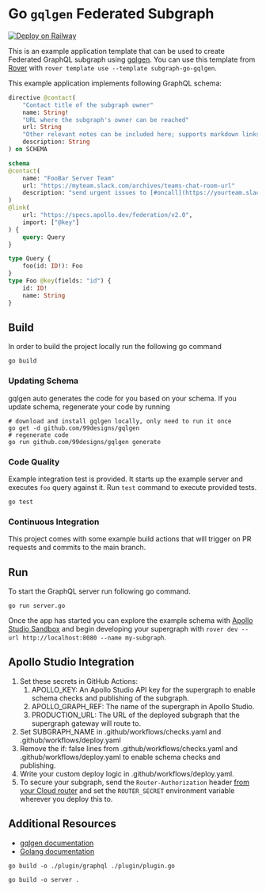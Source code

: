 # Go `gqlgen` Federated Subgraph

[![Deploy on Railway](https://railway.app/button.svg)](https://railway.app/new/template/NMBWQ1?referralCode=xsbY2R)

This is an example application template that can be used to create Federated GraphQL subgraph using [gqlgen](https://gqlgen.com/getting-started/). You can use this template from [Rover](https://www.apollographql.com/docs/rover/commands/template/) with `rover template use --template subgraph-go-gqlgen`.

This example application implements following GraphQL schema:

```graphql
directive @contact(
    "Contact title of the subgraph owner"
    name: String!
    "URL where the subgraph's owner can be reached"
    url: String
    "Other relevant notes can be included here; supports markdown links"
    description: String
) on SCHEMA

schema
@contact(
    name: "FooBar Server Team"
    url: "https://myteam.slack.com/archives/teams-chat-room-url"
    description: "send urgent issues to [#oncall](https://yourteam.slack.com/archives/oncall)."
)
@link(
    url: "https://specs.apollo.dev/federation/v2.0",
    import: ["@key"]
) {
    query: Query
}

type Query {
    foo(id: ID!): Foo
}
type Foo @key(fields: "id") {
    id: ID!
    name: String
}
```

## Build

In order to build the project locally run the following go command

```shell
go build
```

### Updating Schema

gqlgen auto generates the code for you based on your schema. If you update schema, regenerate your code by running

```shell
# download and install gqlgen locally, only need to run it once
go get -d github.com/99designs/gqlgen
# regenerate code
go run github.com/99designs/gqlgen generate
```

### Code Quality

Example integration test is provided. It starts up the example server and executes `foo` query against it. Run `test` command to execute provided tests.

```shell
go test
```

### Continuous Integration

This project comes with some example build actions that will trigger on PR requests and commits to the main branch.

## Run

To start the GraphQL server run following go command.

```shell script
go run server.go
```

Once the app has started you can explore the example schema with [Apollo Studio Sandbox](https://www.apollographql.com/docs/graphos/explorer/sandbox) and begin developing your supergraph with `rover dev --url http://localhost:8080 --name my-subgraph`.

## Apollo Studio Integration

1. Set these secrets in GitHub Actions:
    1. APOLLO_KEY: An Apollo Studio API key for the supergraph to enable schema checks and publishing of the subgraph.
    2. APOLLO_GRAPH_REF: The name of the supergraph in Apollo Studio.
    3. PRODUCTION_URL: The URL of the deployed subgraph that the supergraph gateway will route to.
2. Set SUBGRAPH_NAME in .github/workflows/checks.yaml and .github/workflows/deploy.yaml
3. Remove the if: false lines from .github/workflows/checks.yaml and .github/workflows/deploy.yaml to enable schema checks and publishing.
4. Write your custom deploy logic in .github/workflows/deploy.yaml.
5. To secure your subgraph, send the `Router-Authorization` header [from your Cloud router](https://www.apollographql.com/docs/graphos/routing/cloud-configuration#managing-secrets) and set the `ROUTER_SECRET` environment variable wherever you deploy this to.

## Additional Resources

* [gqlgen documentation](https://gqlgen.com/getting-started/)
* [Golang documentation](https://go.dev/doc/)

`go build -o ./plugin/graphql ./plugin/plugin.go`

`go build -o server .`